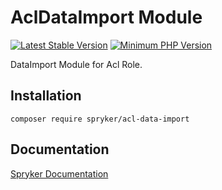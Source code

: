 # AclDataImport Module
[![Latest Stable Version](https://poser.pugx.org/spryker/acl-data-import/v/stable.svg)](https://packagist.org/packages/spryker/acl-data-import)
[![Minimum PHP Version](https://img.shields.io/badge/php-%3E%3D%207.4-8892BF.svg)](https://php.net/)

DataImport Module for Acl Role.

## Installation

```
composer require spryker/acl-data-import
```

## Documentation

[Spryker Documentation](https://docs.spryker.com)

